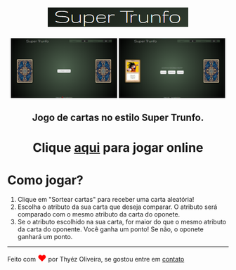 <h1 align="center"><img src="assets/titulo.png"></h1>

<p align="center">
<img src="assets/captura1.png" width="48%">
<img src="assets/captura2.png" width="48%">
</p>

 <h2 align="center">Jogo de cartas no estilo Super Trunfo.</h2>

<h1 align="center">Clique <a href="https://cdpn.io/thyezoliveiramonteiro/debug/vYgydYx/NQkzYKNgOWvA">aqui</a> para jogar online</h1>

# Como jogar?

<ol>
    <li>Clique em "Sortear cartas" para receber uma carta aleatória!</li>
    <li>Escolha o atributo da sua carta que deseja comparar. O atributo será comparado com o mesmo atributo da carta do oponete.</li>
    <li>Se o atributo escolhido na sua carta, for maior do que o mesmo atributo da carta do oponente. Você ganha um ponto! Se não, o oponete ganhará um ponto.</li>

</ol>

<hr>
Feito com <span style="color:red; font-size:20px;">❤</span> por Thyéz Oliveira, se gostou entre em <a href="https://www.linkedin.com/in/thyezoliveira/">contato</a>